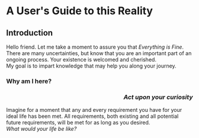 # A User's Guide to this Reality

## <a name="introduction"></a> Introduction 

Hello friend. Let me take a moment to assure you that _Everything is Fine_. There are many uncertainties, but know that you are an important part of an ongoing process. Your existence is welcomed and cherished.  
My goal is to impart knowledge that may help you along your journey.

### <a name="question_1"></a> **Why am I here?** 

### <div align="right">_Act upon your curiosity_  

Imagine for a moment that any and every requirement you have for your ideal life has been met. All requirements, both existing and all potential future requirements, will be met for as long as you desired.  
_What would your life be like?_  

